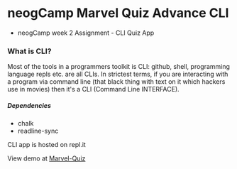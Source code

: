 # neogCamp Marvel Quiz Advance CLI
- neogCamp week 2 Assignment - CLI Quiz App

### What is CLI?

Most of the tools in a programmers toolkit is CLI: github, shell, programming language repls etc. are all CLIs. In strictest terms, if you are interacting with a program via command line (that black thing with text on it which hackers use in movies) then it's a CLI (Command Line INTERFACE).

##### Dependencies
- chalk
- readline-sync

CLI app is hosted on repl.it

View demo at [Marvel-Quiz](https://repl.it/@VaishnavChandur/Marvel-Quiz?embed=1&output=1)